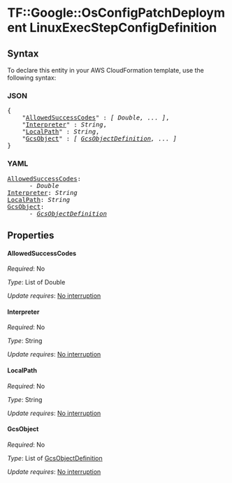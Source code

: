 # TF::Google::OsConfigPatchDeployment LinuxExecStepConfigDefinition

## Syntax

To declare this entity in your AWS CloudFormation template, use the following syntax:

### JSON

<pre>
{
    "<a href="#allowedsuccesscodes" title="AllowedSuccessCodes">AllowedSuccessCodes</a>" : <i>[ Double, ... ]</i>,
    "<a href="#interpreter" title="Interpreter">Interpreter</a>" : <i>String</i>,
    "<a href="#localpath" title="LocalPath">LocalPath</a>" : <i>String</i>,
    "<a href="#gcsobject" title="GcsObject">GcsObject</a>" : <i>[ <a href="gcsobjectdefinition.md">GcsObjectDefinition</a>, ... ]</i>
}
</pre>

### YAML

<pre>
<a href="#allowedsuccesscodes" title="AllowedSuccessCodes">AllowedSuccessCodes</a>: <i>
      - Double</i>
<a href="#interpreter" title="Interpreter">Interpreter</a>: <i>String</i>
<a href="#localpath" title="LocalPath">LocalPath</a>: <i>String</i>
<a href="#gcsobject" title="GcsObject">GcsObject</a>: <i>
      - <a href="gcsobjectdefinition.md">GcsObjectDefinition</a></i>
</pre>

## Properties

#### AllowedSuccessCodes

_Required_: No

_Type_: List of Double

_Update requires_: [No interruption](https://docs.aws.amazon.com/AWSCloudFormation/latest/UserGuide/using-cfn-updating-stacks-update-behaviors.html#update-no-interrupt)

#### Interpreter

_Required_: No

_Type_: String

_Update requires_: [No interruption](https://docs.aws.amazon.com/AWSCloudFormation/latest/UserGuide/using-cfn-updating-stacks-update-behaviors.html#update-no-interrupt)

#### LocalPath

_Required_: No

_Type_: String

_Update requires_: [No interruption](https://docs.aws.amazon.com/AWSCloudFormation/latest/UserGuide/using-cfn-updating-stacks-update-behaviors.html#update-no-interrupt)

#### GcsObject

_Required_: No

_Type_: List of <a href="gcsobjectdefinition.md">GcsObjectDefinition</a>

_Update requires_: [No interruption](https://docs.aws.amazon.com/AWSCloudFormation/latest/UserGuide/using-cfn-updating-stacks-update-behaviors.html#update-no-interrupt)


